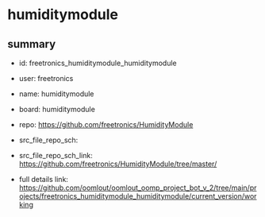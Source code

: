 # humiditymodule
 
## summary 
* id: freetronics_humiditymodule_humiditymodule
* user: freetronics
* name: humiditymodule
* board: humiditymodule
* repo: https://github.com/freetronics/HumidityModule



* src_file_repo_sch: 
* src_file_repo_sch_link: https://github.com/freetronics/HumidityModule/tree/master/
* full details link: https://github.com/oomlout/oomlout_oomp_project_bot_v_2/tree/main/projects/freetronics_humiditymodule_humiditymodule/current_version/working  






